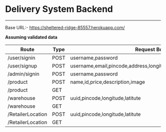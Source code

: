# Delivery System Backend
---
Base URL:- https://sheltered-ridge-85557.herokuapp.com/

**Assuming validated data**

|Route|Type|Request Body|
|---|---|---|
| /user/signin |POST|username,password|
| /user/signup |POST|username,email,pincode,address,longitude,latitute,password,phoneno|
| /admin/signin |POST|username,password|
| /product |POST|name,id,price,description,image|
| /product |GET||
| /warehouse |POST|uuid,pincode,longitude,latitute|
| /warehouse|GET||
| /RetailerLocation |POST|uuid,pincode,longitude,latitute|
| /RetailerLocation|GET||